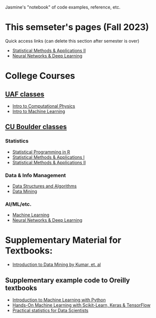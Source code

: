 Jasmine's "notebook" of code examples, reference, etc.


# This semseter's pages (Fall 2023)
Quick access links (can delete this section after semester is over)

- [Statistical Methods & Applications II](CU-Boulder/Stats2/Stats2.md)
- [Neural Networks & Deep Learning](CU-Boulder/NeuralNetworks/NeuralNets.md)

# College Courses

## [UAF classes](UAF.md)
- [Intro to Computational Physics](UAF/ComputationalPhysics/UAF-CompPhys.md)
- [Intro to Machine Learning](UAF/MachineLearning/UAF-ML-Module.md)

## [CU Boulder classes](CUB.md)

### Statistics
- [Statistical Programming in R](CU-Boulder/RProgramming/RProgramming.md)
- [Statistical Methods & Applications I](CU-Boulder/Stats1/Stats1.md)
- [Statistical Methods & Applications II](CU-Boulder/Stats2/Stats2.md)

### Data & Info Management
- [Data Structures and Algorithms](CU-Boulder/DataStructures/DataStructures.md)
- [Data Mining](CU-Boulder/DataMining/DataMining.md)

### AI/ML/etc.
- [Machine Learning](CU-Boulder/MachineLearning/CUB-ML.md)
- [Neural Networks & Deep Learning](CU-Boulder/NeuralNetworks/NeuralNets.md)

# Supplementary Material for Textbooks:
- [Introduction to Data Mining by Kumar, et. al](Textbooks/IntroDataMining-Kumar.md)

## Supplementary example code to Oreilly textbooks
- [Introduction to Machine Learning with Python](Textbooks/IntroMLPython.md)
- [Hands-On Machine Learning with Scikit-Learn, Keras & TensorFlow](Textbooks/HandsOnML.md)
- [Practical statistics for Data Scientists](Textbooks/PracticalStats.md)


    